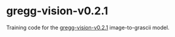# gregg-vision-v0.2.1

Training code for the [gregg-vision-v0.2.1](https;//huggingface.co/grascii/gregg-vision-v0.2.1)
image-to-grascii model.
